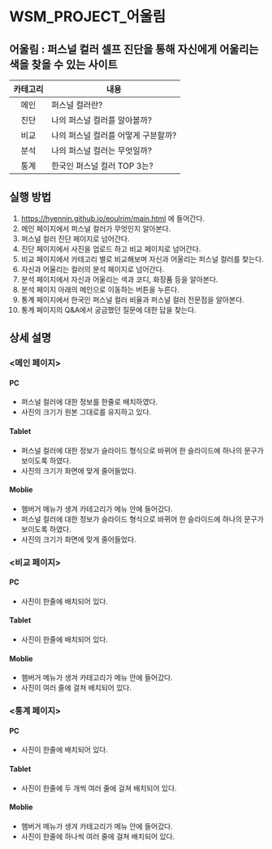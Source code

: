 # WSM_PROJECT_어울림
## 어울림 : 퍼스널 컬러 셀프 진단을 통해 자신에게 어울리는 색을 찾을 수 있는 사이트

|카테고리|내용|
|:--:|--|
|메인|퍼스널 컬러란?| 
|진단|나의 퍼스널 컬러를 알아볼까?|
|비교|나의 퍼스널 컬러를 어떻게 구분할까?|
|분석|나의 퍼스널 컬러는 무엇일까?|
|통계|한국인 퍼스널 컬러 TOP 3는?|

## 실행 방법
1. https://hyennin.github.io/eoulrim/main.html 에 들어간다.
2. 메인 페이지에서 퍼스널 컬러가 무엇인지 알아본다.
3. 퍼스널 컬러 진단 페이지로 넘어간다.
4. 진단 페이지에서 사진을 업로드 하고 비교 페이지로 넘어간다.
5. 비교 페이지에서 카테고리 별로 비교해보며 자신과 어울리는 퍼스널 컬러를 찾는다.
6. 자신과 어울리는 컬러의 분석 페이지로 넘어간다.
7. 분석 페이지에서 자신과 어울리는 색과 코디, 화장품 등을 알아본다.
8. 분석 페이지 아래의 메인으로 이동하는 버튼을 누른다.
9. 통계 페이지에서 한국인 퍼스널 컬러 비율과 퍼스널 컬러 전문점을 알아본다.
10. 통계 페이지의 Q&A에서 궁금했던 질문에 대한 답을 찾는다.

## 상세 설명
### <메인 페이지>
#### PC
- 퍼스널 컬러에 대한 정보를 한줄로 배치하였다.
- 사진의 크기가 원본 그대로를 유지하고 있다.
#### Tablet
- 퍼스널 컬러에 대한 정보가 슬라이드 형식으로 바뀌어 한 슬라이드에 하나의 문구가 보이도록 하였다.
- 사진의 크기가 화면에 맞게 줄어들었다.
#### Moblie
- 햄버거 메뉴가 생겨 카테고리가 메뉴 안에 들어갔다.
- 퍼스널 컬러에 대한 정보가 슬라이드 형식으로 바뀌어 한 슬라이드에 하나의 문구가 보이도록 하였다.
- 사진의 크기가 화면에 맞게 줄어들었다.

### <비교 페이지>
#### PC
- 사진이 한줄에 배치되어 있다.
#### Tablet
- 사진이 한줄에 배치되어 있다.
#### Moblie
- 햄버거 메뉴가 생겨 카테고리가 메뉴 안에 들어갔다.
- 사진이 여러 줄에 걸쳐 배치되어 있다.

### <통계 페이지>
#### PC
- 사진이 한줄에 배치되어 있다.
#### Tablet
- 사진이 한줄에 두 개씩 여러 줄에 걸쳐 배치되어 있다.
#### Moblie
- 햄버거 메뉴가 생겨 카테고리가 메뉴 안에 들어갔다.
- 사진이 한줄에 하나씩 여러 줄에 걸쳐 배치되어 있다.
